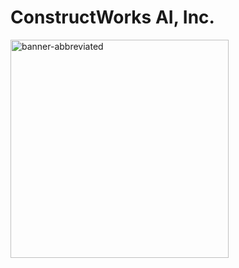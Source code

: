# ConstructWorks AI, Inc.


<img width="349" alt="banner-abbreviated" src="https://github.com/ConstructWorks/.github/assets/1390068/0f1c2891-f166-45fb-8cdb-6c1188e7282c">
